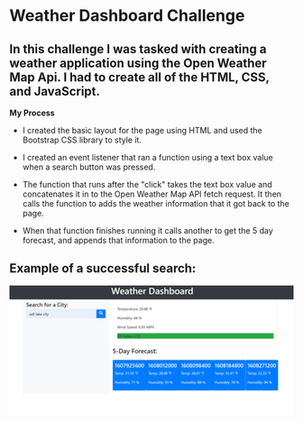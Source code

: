 # Weather Dashboard Challenge

## In this challenge I was tasked with creating a weather application using the Open Weather Map Api. I had to create all of the HTML, CSS, and JavaScript.

**My Process**

- I created the basic layout for the page using HTML and used the Bootstrap CSS library to style it.

- I created an event listener that ran a function using a text box value when a search button was pressed.

- The function that runs after the "click" takes the text box value and concatenates it in to the Open Weather Map API fetch request. It then calls the function to adds the weather information that it got back to the page.

- When that function finishes running it calls another to get the 5 day forecast, and appends that information to the page.

## Example of a successful search:

![program example](\assets\images\Screenshot.png)